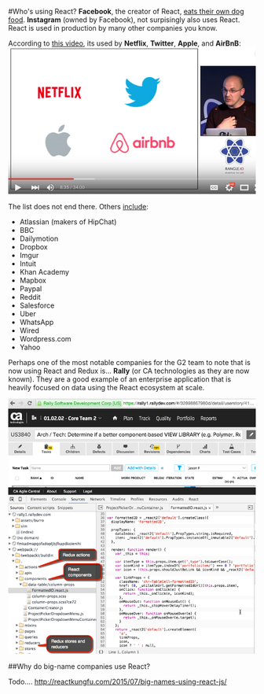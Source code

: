 #Who's using React?
**Facebook**, the creator of React, [eats their own dog food](http://www.reactnative.com/a-closer-look-of-how-react-native-is-used-at-facebook/).  **Instagram** (owned by Facebook), not surpisingly also uses React.  React is used in production by many other companies you know.  

According to [this video](https://youtu.be/Q6Kczrgw6ic?t=504), its used by **Netflix**, **Twitter**, **Apple**, and **AirBnB**:
![](_assets/react-router-who-using-react.png)

The list does not end there. Others [include](https://github.com/facebook/react/wiki/Sites-Using-React):
* Atlassian (makers of HipChat)
* BBC
* Dailymotion
* Dropbox
* Imgur
* Intuit
* Khan Academy
* Mapbox
* Paypal
* Reddit
* Salesforce
* Uber
* WhatsApp
* Wired
* Wordpress.com
* Yahoo

Perhaps one of the most notable companies for the G2 team to note that is now using React and Redux is... **Rally** (or CA technologies as they are now known).  They are a good example of an enterprise application that is heavily focused on data using the React ecosystem at scale.

![](_assets/Rally-using-react.png)

##Why do big-name companies use React?

Todo....
http://reactkungfu.com/2015/07/big-names-using-react-js/



